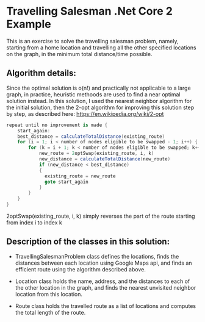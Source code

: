 # Travelling Salesman .Net Core 2 Example

This is an exercise to solve the travelling salesman problem, namely, starting from a home location and travelling all the other specified locations on the graph, in the minimum total distance/time possible.

## Algorithm details:

Since the optimal solution is o(n!) and practically not applicable to a large graph, in practice, heuristic methoods are used to find a near optimal solution instead.
In this solution, I used the nearest neighbor algorithm for the initial solution, then the 2-opt algorithm for improving this solution step by step, as described here: https://en.wikipedia.org/wiki/2-opt

```cs
repeat until no improvement is made {
    start_again:
    best_distance = calculateTotalDistance(existing_route)
    for (i = 1; i < number of nodes eligible to be swapped - 1; i++) {
        for (k = i + 1; k < number of nodes eligible to be swapped; k++) {
            new_route = 2optSwap(existing_route, i, k)
            new_distance = calculateTotalDistance(new_route)
            if (new_distance < best_distance)
            {
              existing_route = new_route
              goto start_again
            }
        }
    }
}
```

2optSwap(existing_route, i, k) simply reverses the part of the route starting from index i to index k

## Description of the classes in this solution:

* TravellingSalesmanProblem class defines the locations, finds the distances between each location using Google Maps api, and finds an efficient route using the algorithm described above.

* Location class holds the name, address, and the distances to each of the other location in the graph, and finds the nearest unvisited neighbor location from this location.

* Route class holds the travelled route as a list of locations and computes the total length of the route.

